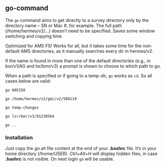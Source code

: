 ## go-command

The `go` command aims to get directly to a survey directory only by the directory name – SN or Mac #, for example. 
The full path (/home/hermes/v2/…) doesn’t need to be specified. 
Saves some window switching and copying time.

Optimized for AMS FS! 
Works for all, but it takes some time for the non-default AMS directories, as it manually searches every dir in hermes/v2.

If the name is found in more than one of the default directories (e.g., in bor/v1/AG and lsr/bmr/v3) a prompt is shown to choose to which path to go.

When a path is specified or if going to a temp-dir, `go` works as `cd`. So all cases below are valid:

    go 605158
  
    go /home/hermes/v2/gmi/v2/508119
  
    go temp-changes

    go lsr/bmr/v3/91230564
  
    go ..


### Installation

Just copy the *go.sh* file content at the end of your **.bashrc** file. It’s in your home directory (/home/USER). 
*Ctrl+Alt+H* will display hidden files, in case **.bashrc** is not visible. 
On next login `go` will be usable.

